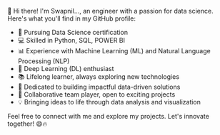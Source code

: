 👋 Hi there! I'm Swapnil..., an engineer with a passion for data science. Here's what you'll find in my GitHub profile:

- 🚀 Pursuing Data Science certification
- 💻 Skilled in Python, SQL, POWER BI
- 📊 Experience with Machine Learning (ML) and Natural Language Processing (NLP)
- 🔬 Deep Learning (DL) enthusiast
- 📚 Lifelong learner, always exploring new technologies
- 🌟 Dedicated to building impactful data-driven solutions
- 👥 Collaborative team player, open to exciting projects
- 💡 Bringing ideas to life through data analysis and visualization

Feel free to connect with me and explore my projects. Let's innovate together! 😄🔥
<!---
SwapViSonu/SwapViSonu is a ✨ special ✨ repository because its `README.md` (this file) appears on your GitHub profile.
You can click the Preview link to take a look at your changes.
--->
